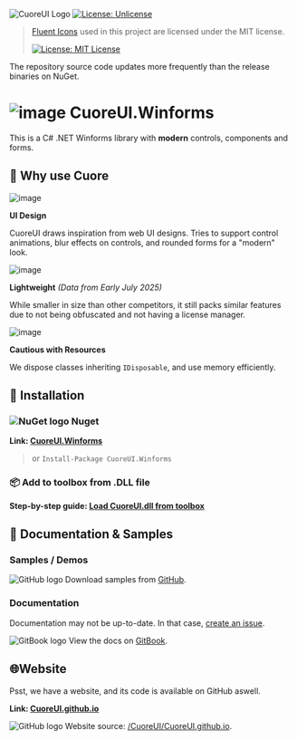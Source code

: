 ![CuoreUI Logo](https://i.imgur.com/pWwYDum.jpeg)
[![License: Unlicense](https://img.shields.io/badge/License-Unlicense-ff6a00)](https://unlicense.org/)

> [Fluent Icons](https://github.com/microsoft/fluentui-system-icons) used in this project are licensed under the MIT license.
> 
> [![License: MIT License](https://img.shields.io/badge/MIT-License-006aff)](https://mit-license.org/)

The repository source code updates more frequently than the release binaries on NuGet.

# ![image](https://github.com/user-attachments/assets/15f11b1b-bc5e-429f-9a80-635304f0cbf0) CuoreUI.Winforms

This is a C# .NET Winforms library with **modern** controls, components and forms.

## 🗿 Why use Cuore
![image](https://i.imgur.com/VrbId38.png)

**UI Design**

CuoreUI draws inspiration from web UI designs. Tries to support control animations, blur effects on controls, and rounded forms for a "modern" look.

![image](https://i.imgur.com/7yeFZER.png)

**Lightweight**
*(Data from Early July 2025)*

While smaller in size than other competitors, it still packs similar features due to not being obfuscated and not having a license manager.

![image](https://i.imgur.com/9VbO6gK.png)

**Cautious with Resources**

We dispose classes inheriting `IDisposable`, and use memory efficiently.


## 🔧 Installation 
### ![NuGet logo](https://i.imgur.com/6aPyVAg.png) Nuget
**Link: [CuoreUI.Winforms](https://www.nuget.org/packages/CuoreUI.Winforms/)**
> or `Install-Package CuoreUI.Winforms`
### 📦 Add to toolbox from .DLL file
**Step-by-step guide: [Load CuoreUI.dll from toolbox](./.github/load-into-toolbox.md)**

## 📃 Documentation & Samples
### Samples / Demos

![GitHub logo](https://i.imgur.com/Yc7jLwG.png) Download samples from [GitHub](https://github.com/owtysm/CuoreUI-Samples/?tab=readme-ov-file#available-demos).

### Documentation

Documentation may not be up-to-date. In that case, [create an issue](https://github.com/owtysm/CuoreUI/issues/new/choose).

![GitBook logo](https://i.imgur.com/zUxXXU9.png) View the docs on [GitBook](https://itzkxhu.gitbook.io/cuoreui).

## 🌐Website
Psst, we have a website, and its code is available on GitHub aswell.

**Link: [CuoreUI.github.io](https://CuoreUI.github.io/)**

![GitHub logo](https://i.imgur.com/Yc7jLwG.png) Website source: [/CuoreUI/CuoreUI.github.io](https://github.com/CuoreUI/CuoreUI.github.io).
